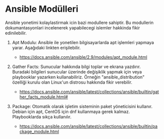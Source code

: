 # Ansible Modülleri

Ansible yonetimi kolaylastirmak icin bazi modullere sahiptir. Bu modullerin dokumantasyonlari incelenerek yapabilecegi islemler hakkinda fikir edinilebilir.

1. Apt Modulu: Ansible ile yonetilen bilgisayarlarda apt işlemleri yapmaya yarar. Aşağıdaki linkten erişilebilir.

    - https://docs.ansible.com/ansible/2.9/modules/apt_module.html

2. Gather Facts: Sunucular hakkında bilgi toplar ve ekrana yazdırır. Buradaki bilgileri sunucular üzerinde değişiklik yapmak için veya playbooklar yazarken kullanabiliriz. Örneğin "ansible_distribution" özelliği kurulu olan Linux'un distrosu hakkında fikir verebilir.
    
    - https://docs.ansible.com/ansible/latest/collections/ansible/builtin/gather_facts_module.html#

3. Package: Otomatik olarak işletim sisteminin paket yöneticisini kullanır. Debian için apt, CentOS için dnf kullanmaya gerek kalmaz. Playbooklarda sıkça kullanılır.
    - https://docs.ansible.com/ansible/latest/collections/ansible/builtin/package_module.html
